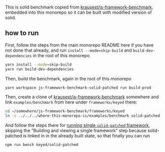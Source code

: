 
This is solid benchmark copied from [krausest/js-framework-benchmark](https://github.com/krausest/js-framework-benchmark),
embedded into this monorepo so it can be built with modified version of solid.

## how to run

First, follow the steps from the main monorepo README here if you have not done that already,
 and run `install --mode=skip-build` and `build-dev-dependencies` in the root of this monorepo


```sh
yarn install --mode=skip-build
yarn run build-dev-dependencies
```

Then, build the benchmark, again in the root of this monorepo

```sh
yarn workspace js-framework-benchmark-solid-patched run build-prod
```

Then, create a clone of [krausest/js-framework-benchmark](https://github.com/krausest/js-framework-benchmark) somewhere and link `examples/benchmark` from here under `frameworks/keyed` there:

```sh
cd ~/somewhere/js-framework-benchmark/frameworks/keyed
ln -s ../../../where-this-monorepo-is/examples/benchmark solid-patched
```

And follow the steps there for [running single `solid-patched` framework](https://github.com/krausest/js-framework-benchmark#11-prerequisites), skipping 
the "Building and viewing a single framework" step because solid-patched is linked in in the already built state, so that finally you can run

```sh
npm run bench keyed/solid-patched
```
